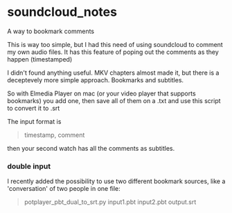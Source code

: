 # soundcloud_notes

A way to bookmark comments

This is way too simple, but I had this need of using soundcloud to comment my own audio files. It has this feature of poping out the comments as they happen (timestamped) 

I didn't found anything useful. MKV chapters almost made it, but there is a deceptevely more simple approach. Bookmarks and subtitles. 

So with Elmedia Player on mac (or your video player that supports bookmarks) you add one, then save all of them on a .txt and use this script to convert it to .srt

The input format is

>timestamp, comment

then your second watch has all the comments as subtitles. 



### double input

I recently added the possibility to use two different bookmark sources, like a 'conversation' of two people in one file:

>potplayer_pbt_dual_to_srt.py input1.pbt input2.pbt output.srt 
